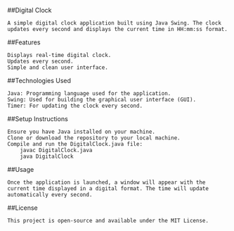 ##Digital Clock 

    A simple digital clock application built using Java Swing. The clock updates every second and displays the current time in HH:mm:ss format.

##Features

    Displays real-time digital clock.
    Updates every second.
    Simple and clean user interface.
##Technologies Used

    Java: Programming language used for the application.
    Swing: Used for building the graphical user interface (GUI).
    Timer: For updating the clock every second.
##Setup Instructions

    Ensure you have Java installed on your machine.
    Clone or download the repository to your local machine.
    Compile and run the DigitalClock.java file:
        javac DigitalClock.java
        java DigitalClock

##Usage

    Once the application is launched, a window will appear with the current time displayed in a digital format. The time will update automatically every second.

##License

    This project is open-source and available under the MIT License.
